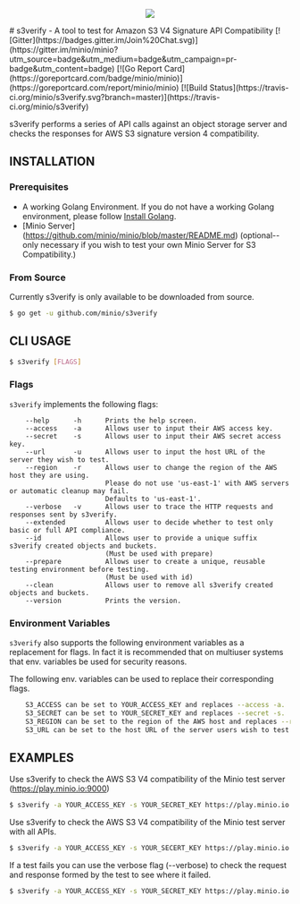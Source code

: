 <p align="center">
<img src="https://raw.githubusercontent.com/minio/s3verify/master/s3v_logo.svg">
</p>
# s3verify - A tool to test for Amazon S3 V4 Signature API Compatibility [![Gitter](https://badges.gitter.im/Join%20Chat.svg)](https://gitter.im/minio/minio?utm_source=badge&utm_medium=badge&utm_campaign=pr-badge&utm_content=badge) [![Go Report Card](https://goreportcard.com/badge/minio/minio)](https://goreportcard.com/report/minio/minio) [![Build Status](https://travis-ci.org/minio/s3verify.svg?branch=master)](https://travis-ci.org/minio/s3verify)

s3verify performs a series of API calls against an object storage server and checks the responses for AWS S3 signature version 4 compatibility.

## INSTALLATION
### Prerequisites
- A working Golang Environment. If you do not have a working Golang environment, please follow [Install Golang](https://github.com/minio/minio/blob/master/INSTALLGO.md).
- [Minio Server] (https://github.com/minio/minio/blob/master/README.md) (optional--only necessary if you wish to test your own Minio Server for S3 Compatibility.)

### From Source
Currently s3verify is only available to be downloaded from source. 

```sh
$ go get -u github.com/minio/s3verify
```

## CLI USAGE

```sh
$ s3verify [FLAGS]
```

### Flags

``s3verify`` implements the following flags:

```
    --help      -h      Prints the help screen.
    --access    -a      Allows user to input their AWS access key.
    --secret    -s      Allows user to input their AWS secret access key.
    --url       -u      Allows user to input the host URL of the server they wish to test.
    --region    -r      Allows user to change the region of the AWS host they are using. 
                        Please do not use 'us-east-1' with AWS servers or automatic cleanup may fail. 
                        Defaults to 'us-east-1'.
    --verbose   -v      Allows user to trace the HTTP requests and responses sent by s3verify.
    --extended          Allows user to decide whether to test only basic or full API compliance.
    --id                Allows user to provide a unique suffix s3verify created objects and buckets. 
                        (Must be used with prepare)
    --prepare           Allows user to create a unique, reusable testing environment before testing. 
                        (Must be used with id)
    --clean             Allows user to remove all s3verify created objects and buckets. 
    --version           Prints the version.
```

### Environment Variables
``s3verify`` also supports the following environment variables as a replacement for flags. In fact it is recommended that on multiuser systems that env. 
variables be used for security reasons.

The following env. variables can be used to replace their corresponding flags.

```sh
    S3_ACCESS can be set to YOUR_ACCESS_KEY and replaces --access -a.
    S3_SECRET can be set to YOUR_SECRET_KEY and replaces --secret -s.
    S3_REGION can be set to the region of the AWS host and replaces --region -r.
    S3_URL can be set to the host URL of the server users wish to test and replaces --url -u.
```

## EXAMPLES
Use s3verify to check the AWS S3 V4 compatibility of the Minio test server (https://play.minio.io:9000)

```sh
$ s3verify -a YOUR_ACCESS_KEY -s YOUR_SECRET_KEY https://play.minio.io:9000 
```

Use s3verify to check the AWS S3 V4 compatibility of the Minio test server with all APIs.

```sh
$ s3verify -a YOUR_ACCESS_KEY -s YOUR_SECERT_KEY https://play.minio.io:9000 --extended
```

If a test fails you can use the verbose flag (--verbose) to check the request and response formed by the test to see where it failed.

```sh
$ s3verify -a YOUR_ACCESS_KEY -s YOUR_SECRET_KEY https://play.minio.io:9000 --verbose
```
